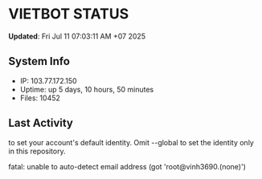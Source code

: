 # VIETBOT STATUS
**Updated**: Fri Jul 11 07:03:11 AM +07 2025

## System Info
- IP: 103.77.172.150
- Uptime: up 5 days, 10 hours, 50 minutes
- Files: 10452

## Last Activity

to set your account's default identity.
Omit --global to set the identity only in this repository.

fatal: unable to auto-detect email address (got 'root@vinh3690.(none)')
